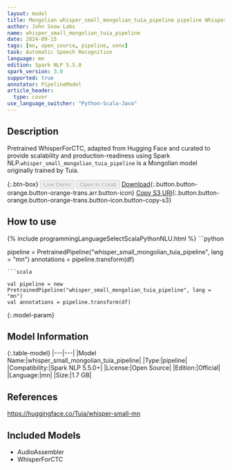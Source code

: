 ```yaml
---
layout: model
title: Mongolian whisper_small_mongolian_tuia_pipeline pipeline WhisperForCTC from Tuia
author: John Snow Labs
name: whisper_small_mongolian_tuia_pipeline
date: 2024-09-15
tags: [mn, open_source, pipeline, onnx]
task: Automatic Speech Recognition
language: mn
edition: Spark NLP 5.5.0
spark_version: 3.0
supported: true
annotator: PipelineModel
article_header:
  type: cover
use_language_switcher: "Python-Scala-Java"
---
```


## Description

Pretrained WhisperForCTC, adapted from Hugging Face and curated to provide scalability and production-readiness using Spark NLP.`whisper_small_mongolian_tuia_pipeline` is a Mongolian model originally trained by Tuia.

{:.btn-box}
<button class="button button-orange" disabled>Live Demo</button>
<button class="button button-orange" disabled>Open in Colab</button>
[Download](https://s3.amazonaws.com/auxdata.johnsnowlabs.com/public/models/whisper_small_mongolian_tuia_pipeline_mn_5.5.0_3.0_1726427363777.zip){:.button.button-orange.button-orange-trans.arr.button-icon}
[Copy S3 URI](s3://auxdata.johnsnowlabs.com/public/models/whisper_small_mongolian_tuia_pipeline_mn_5.5.0_3.0_1726427363777.zip){:.button.button-orange.button-orange-trans.button-icon.button-copy-s3}

## How to use



<div class="tabs-box" markdown="1">
{% include programmingLanguageSelectScalaPythonNLU.html %}
```python

pipeline = PretrainedPipeline("whisper_small_mongolian_tuia_pipeline", lang = "mn")
annotations =  pipeline.transform(df)   

```
```scala

val pipeline = new PretrainedPipeline("whisper_small_mongolian_tuia_pipeline", lang = "mn")
val annotations = pipeline.transform(df)

```
</div>

{:.model-param}
## Model Information

{:.table-model}
|---|---|
|Model Name:|whisper_small_mongolian_tuia_pipeline|
|Type:|pipeline|
|Compatibility:|Spark NLP 5.5.0+|
|License:|Open Source|
|Edition:|Official|
|Language:|mn|
|Size:|1.7 GB|

## References

https://huggingface.co/Tuia/whisper-small-mn

## Included Models

- AudioAssembler
- WhisperForCTC